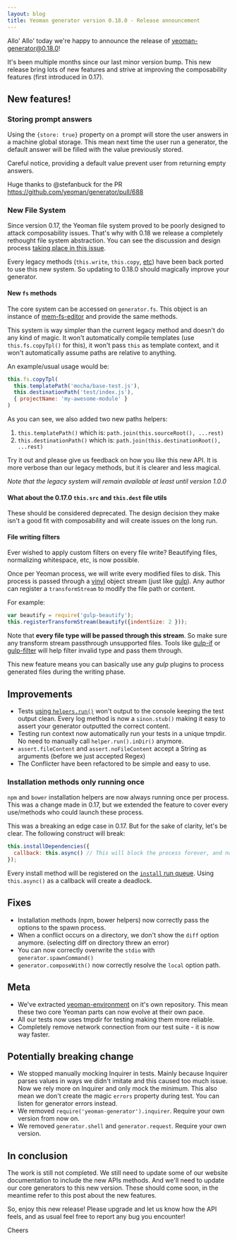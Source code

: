 ```yaml
---
layout: blog
title: Yeoman generator version 0.18.0 - Release announcement
---
```


Allo' Allo' today we're happy to announce the release of [yeoman-generator@0.18.0](https://www.npmjs.com/package/yeoman-generator)!

It's been multiple months since our last minor version bump. This new release bring lots of new features and strive at improving the composability features (first introduced in 0.17).

## New features!

### Storing prompt answers

Using the `{store: true}` property on a prompt will store the user answers in a machine global storage. This mean next time the user run a generator, the default answer will be filled with the value previously stored.

Careful notice, providing a default value prevent user from returning empty answers.

Huge thanks to @stefanbuck for the PR https://github.com/yeoman/generator/pull/688

### New File System

Since version 0.17, the Yeoman file system proved to be poorly designed to attack composability issues. That's why with 0.18 we release a completely rethought file system abstraction. You can see the discussion and design process [taking place in this issue](https://github.com/yeoman/generator/issues/658).

Every legacy methods (`this.write`, `this.copy`, [etc](http://yeoman.io/generator/actions.html)) have been back ported to use this new system. So updating to 0.18.0 should magically improve your generator.

#### New `fs` methods

The core system can be accessed on `generator.fs`. This object is an instance of [mem-fs-editor](https://github.com/SBoudrias/mem-fs-editor) and provide the same methods.

This system is way simpler than the current legacy method and doesn't do any kind of magic. It won't automatically compile templates (use `this.fs.copyTpl()` for this), it won't pass `this` as template context, and it won't automatically assume paths are relative to anything.

An example/usual usage would be:

```js
this.fs.copyTpl(
  this.templatePath('mocha/base-test.js'),
  this.destinationPath('test/index.js'),
  { projectName: 'my-awesome-module' }
)
```

As you can see, we also added two new paths helpers:

1. `this.templatePath()` which is: `path.join(this.sourceRoot(), ...rest)`
2. `this.destinationPath()` which is: `path.join(this.destinationRoot(), ...rest)`

Try it out and please give us feedback on how you like this new API. It is more verbose than our legacy methods, but it is clearer and less magical.

_Note that the legacy system will remain available at least until version 1.0.0_

#### What about the 0.17.0 `this.src` and `this.dest` file utils

These should be considered deprecated. The design decision they make isn't a good fit with composability and will create issues on the long run.

#### File writing filters

Ever wished to apply custom filters on every file write? Beautifying files, normalizing whitespace, etc, is now possible.

Once per Yeoman process, we will write every modified files to disk. This process is passed through a [vinyl](https://github.com/wearefractal/vinyl) object stream (just like [gulp](http://gulpjs.com/)). Any author can register a `transformStream` to modify the file path or content.

For example:

```js
var beautify = require('gulp-beautify');
this.registerTransformStream(beautify({indentSize: 2 }));
```

Note that **every file type will be passed through this stream**. So make sure any transform stream passthrough unsupported files. Tools like [gulp-if](https://github.com/robrich/gulp-if) or [gulp-filter](https://github.com/sindresorhus/gulp-filter) will help filter invalid type and pass them through.

This new feature means you can basically use any _gulp_ plugins to process generated files during the writing phase.

## Improvements

- Tests [using `helpers.run()`](http://yeoman.io/authoring/testing.html) won't output to the console keeping the test output clean. Every log method is now a `sinon.stub()` making it easy to assert your generator outputted the correct content.
- Testing run context now automatically run your tests in a unique tmpdir. No need to manually call `helper.run().inDir()` anymore.
- `assert.fileContent` and `assert.noFileContent` accept a String as arguments (before we just accepted Regex)
- The Conflicter have been refactored to be simple and easy to use.

### Installation methods only running once

`npm` and `bower` installation helpers are now always running once per process. This was a change made in 0.17, but we extended the feature to cover every use/methods who could launch these process.

This was a breaking an edge case in 0.17. But for the sake of clarity, let's be clear. The following construct will break:

```js
this.installDependencies({
  callback: this.async() // This will block the process forever, and node will fail
});
```

Every install method will be registered on the [`install` run queue](http://yeoman.io/authoring/running-context.html). Using `this.async()` as a callback will create a deadlock.

## Fixes

- Installation methods (npm, bower helpers) now correctly pass the options to the spawn process.
- When a conflict occurs on a directory, we don't show the `diff` option anymore. (selecting diff on directory threw an error)
- You can now correctly overwrite the `stdio` with `generator.spawnCommand()`
- `generator.composeWith()` now correctly resolve the `local` option path.

## Meta

- We've extracted [yeoman-environment](https://github.com/yeoman/environment) on it's own repository. This mean these two core Yeoman parts can now evolve at their own pace.
- All our tests now uses tmpdir for testing making them more reliable.
- Completely remove network connection from our test suite - it is now way faster.

## Potentially breaking change

- We stopped manually mocking Inquirer in tests. Mainly because Inquirer parses values in ways we didn't imitate and this caused too much issue. Now we rely more on Inquirer and only mock the minimum. This also mean we don't create the magic `errors` property during test. You can listen for generator errors instead.
- We removed `require('yeoman-generator').inquirer`. Require your own version from now on.
- We removed `generator.shell` and `generator.request`. Require your own version.

## In conclusion

The work is still not completed. We still need to update some of our website documentation to include the new APIs methods. And we'll need to update our core generators to this new version. These should come soon, in the meantime refer to this post about the new features.

So, enjoy this new release! Please upgrade and let us know how the API feels, and as usual feel free to report any bug you encounter!

Cheers
